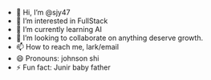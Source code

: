 - 👋 Hi, I’m @sjy47
- 👀 I’m interested in FullStack
- 🌱 I’m currently learning AI 
- 💞️ I’m looking to collaborate on anything deserve growth.
- 📫 How to reach me, lark/email
- 😄 Pronouns: johnson shi
- ⚡ Fun fact: Junir baby father

<!---
sjy47/sjy47 is a ✨ special ✨ repository because its `README.md` (this file) appears on your GitHub profile.
You can click the Preview link to take a look at your changes.
--->
